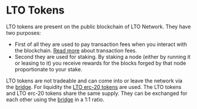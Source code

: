 # LTO Tokens

LTO tokens are present on the public blockchain of LTO Network. They have two purposes:
* First of all they are used to pay transaction fees when you interact with the blockchain. [Read more](/lto_environment/lto_protocol/transaction_fees.md) about transaction fees.
* Second they are used for staking. By staking a node (either by running it or leasing to it) you receive rewards for the blocks forged by that node proportionate to your stake.

LTO tokens are not tradeable and can come into or leave the network via the [bridge](lto_environment/troll_bridge.md). For liquidity the [LTO erc-20 tokens]() are used. The LTO tokens and LTO erc-20 tokens share the same supply. They can be exchanged for each other using the [bridge]() in a 1:1 ratio.

